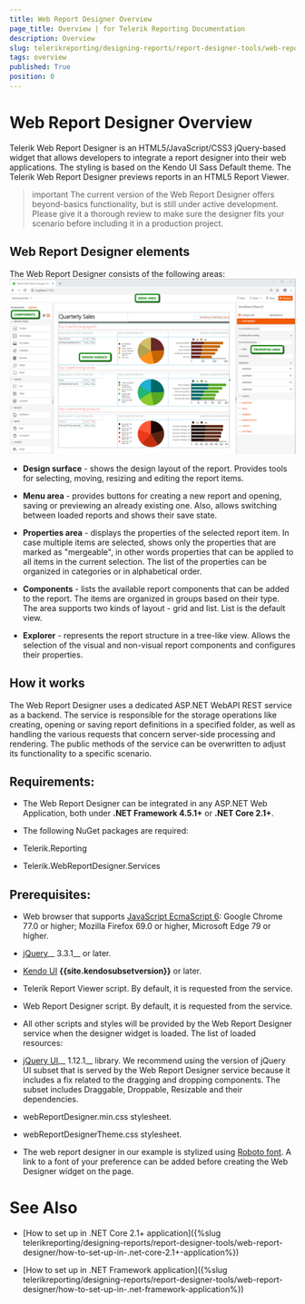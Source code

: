 ```yaml
---
title: Web Report Designer Overview
page_title: Overview | for Telerik Reporting Documentation
description: Overview
slug: telerikreporting/designing-reports/report-designer-tools/web-report-designer/overview
tags: overview
published: True
position: 0
---
```


# Web Report Designer Overview



Telerik Web Report Designer is an HTML5/JavaScript/CSS3 jQuery-based widget that allows developers
        to integrate a report designer into their web applications. The styling is based on the Kendo UI Sass Default
        theme. The Telerik Web Report Designer previews reports in an HTML5 Report Viewer.
      

>important The current version of the Web Report Designer offers beyond-basics functionality, but is still under          active development. Please give it a thorough review to make sure the designer fits your scenario           before including it in a production project.        


## Web Report Designer elements

The Web Report Designer consists of the following areas:  
  ![Web Report Designer With Dashboard Report](images/Designer/web-report-designer-dashboard.png)

* __Design surface__ - shows the design layout of the report. Provides tools for selecting, moving,
              resizing and editing the report items.
            

* __Menu area__ - provides buttons for creating a new report and opening, saving or previewing an
              already existing one. Also, allows switching between loaded reports and shows their save state.
            

* __Properties area__ - displays the properties of the selected report item. In case multiple items
              are selected, shows only the properties that are marked as "mergeable", in other words properties
              that can be applied to all items in the current selection. The list of the properties can be
              organized in categories or in alphabetical order.
            

* __Components__ - lists the available report components that can be added to the report. The items are
              organized in groups based on their type. The area supports two kinds of layout - grid and list.
              List is the default view.
            

* __Explorer__ - represents the report structure in a tree-like view. Allows the selection of the visual
              and non-visual report components and configures their properties.
            

## How it works

The Web Report Designer uses a dedicated ASP.NET WebAPI REST service as a backend. The service
          is responsible for the storage operations like creating, opening or saving report definitions
          in a specified folder, as well as handling the various requests that concern server-side processing
          and rendering. The public methods of the service can be overwritten to adjust its functionality
          to a specific scenario.
        

## Requirements:

* The Web Report Designer can be integrated in any ASP.NET Web Application, both
              under __.NET Framework 4.5.1+__ or __.NET Core 2.1+__.
            

* The following NuGet packages are required:
            

* Telerik.Reporting
                

* Telerik.WebReportDesigner.Services
                

## Prerequisites:

* Web browser that supports
              [JavaScript EcmaScript 6](https://es6.io): Google Chrome 77.0 or higher;
              Mozilla Firefox 69.0 or higher, Microsoft Edge 79 or higher.
            

* [jQuery](http://jquery.com/download/)__ 3.3.1__ or later.
            

* [Kendo UI](http://www.kendoui.com/) __{{site.kendosubsetversion}}__ or later.
            

* Telerik Report Viewer script. By default, it is requested from the service.
            

* Web Report Designer script. By default, it is requested from the service.
            

* All other scripts and styles will be provided by the Web Report Designer service
              when the designer widget is loaded. The list of loaded resources:
            

* [jQuery UI](https://jqueryui.com/)__ 1.12.1__ library.
                  We recommend using the version of jQuery UI subset that is
                  served by the Web Report Designer service because it includes a fix related to
                  the dragging and dropping components.
                The subset includes Draggable, Droppable, Resizable and their dependencies.
                

* webReportDesigner.min.css stylesheet.

* webReportDesignerTheme.css stylesheet.

* The web report designer in our example is stylized using
              [Roboto font](https://fonts.google.com/specimen/Roboto). A link to a font of your
              preference can be added before creating the Web Designer widget on the page.
            

# See Also


 * [How to set up in .NET Core 2.1+ application]({%slug telerikreporting/designing-reports/report-designer-tools/web-report-designer/how-to-set-up-in-.net-core-2.1+-application%})

 * [How to set up in .NET Framework application]({%slug telerikreporting/designing-reports/report-designer-tools/web-report-designer/how-to-set-up-in-.net-framework-application%})

